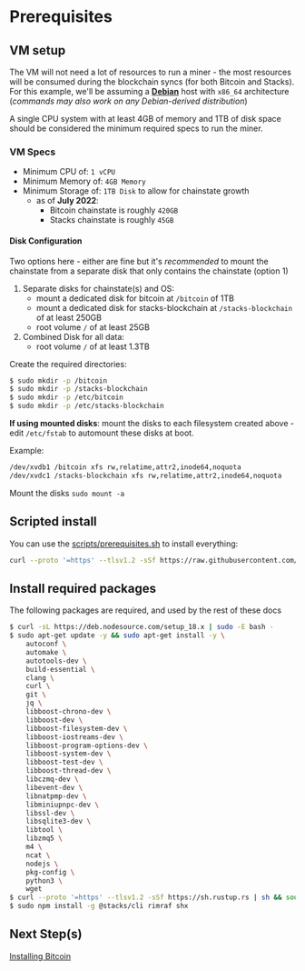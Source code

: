 # Prerequisites

## VM setup

The VM will not need a lot of resources to run a miner - the most resources will be consumed during the blockchain syncs (for both Bitcoin and Stacks).
For this example, we'll be assuming a [**Debian**](https://www.debian.org/) host with `x86_64` architecture (*commands may also work on any Debian-derived distribution*)

A single CPU system with at least 4GB of memory and 1TB of disk space should be considered the minimum required specs to run the miner.

### VM Specs

- Minimum CPU of: `1 vCPU`
- Minimum Memory of: `4GB Memory`
- Minimum Storage of: `1TB Disk` to allow for chainstate growth
  - as of **July 2022**:
    - Bitcoin chainstate is roughly `420GB`
    - Stacks chainstate is roughly `45GB`

#### Disk Configuration

Two options here - either are fine but it's _recommended_ to mount the chainstate from a separate disk that only contains the chainstate (option 1)

1. Separate disks for chainstate(s) and OS:
   - mount a dedicated disk for bitcoin at `/bitcoin` of 1TB
   - mount a dedicated disk for stacks-blockchain at `/stacks-blockchain` of at least 250GB
   - root volume `/` of at least 25GB
2. Combined Disk for all data:
   - root volume `/` of at least 1.3TB

Create the required directories:

```bash
$ sudo mkdir -p /bitcoin
$ sudo mkdir -p /stacks-blockchain
$ sudo mkdir -p /etc/bitcoin
$ sudo mkdir -p /etc/stacks-blockchain
```

**If using mounted disks**: mount the disks to each filesystem created above - edit `/etc/fstab` to automount these disks at boot.

Example:

```bash
/dev/xvdb1 /bitcoin xfs rw,relatime,attr2,inode64,noquota
/dev/xvdc1 /stacks-blockchain xfs rw,relatime,attr2,inode64,noquota
```

Mount the disks `sudo mount -a`

## Scripted install
You can use the [scripts/prerequisites.sh](./scripts/prerequisites.sh) to install everything:
```bash
curl --proto '=https' --tlsv1.2 -sSf https://raw.githubusercontent.com/stacksfoundation/miner-docs/main/scripts/prerequisites.sh | bash
```

## Install required packages

The following packages are required, and used by the rest of these docs

```bash
$ curl -sL https://deb.nodesource.com/setup_18.x | sudo -E bash -
$ sudo apt-get update -y && sudo apt-get install -y \
    autoconf \
    automake \
    autotools-dev \
    build-essential \
    clang \
    curl \
    git \
    jq \
    libboost-chrono-dev \
    libboost-dev \
    libboost-filesystem-dev \
    libboost-iostreams-dev \
    libboost-program-options-dev \
    libboost-system-dev \
    libboost-test-dev \
    libboost-thread-dev \
    libczmq-dev \
    libevent-dev \
    libnatpmp-dev \
    libminiupnpc-dev \
    libssl-dev \
    libsqlite3-dev \
    libtool \
    libzmq5 \
    m4 \
    ncat \
    nodejs \
    pkg-config \
    python3 \
    wget
$ curl --proto '=https' --tlsv1.2 -sSf https://sh.rustup.rs | sh && source $HOME/.cargo/env
$ sudo npm install -g @stacks/cli rimraf shx
```

## Next Step(s)

[Installing Bitcoin](./bitcoin.md)
